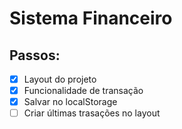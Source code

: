 # Sistema Financeiro

## Passos:

- [x] Layout do projeto
- [x] Funcionalidade de transação
- [x] Salvar no localStorage
- [ ] Criar últimas trasações no layout